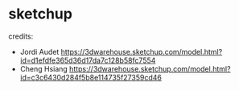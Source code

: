 # sketchup
credits:
- Jordi Audet https://3dwarehouse.sketchup.com/model.html?id=d1efdfe365d36d17da7c128b58fc7554
- Cheng Hsiang https://3dwarehouse.sketchup.com/model.html?id=c3c6430d284f5b8e114735f27359cd46

